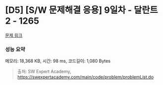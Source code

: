 # [D5] [S/W 문제해결 응용] 9일차 - 달란트2 - 1265 

[문제 링크](https://swexpertacademy.com/main/code/problem/problemDetail.do?contestProbId=AV18R8FKIvoCFAZN) 

### 성능 요약

메모리: 18,368 KB, 시간: 98 ms, 코드길이: 1,080 Bytes



> 출처: SW Expert Academy, https://swexpertacademy.com/main/code/problem/problemList.do